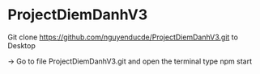 # ProjectDiemDanhV3
Git clone https://github.com/nguyenducde/ProjectDiemDanhV3.git to Desktop

 -> Go to file ProjectDiemDanhV3.git and open the terminal type npm start
